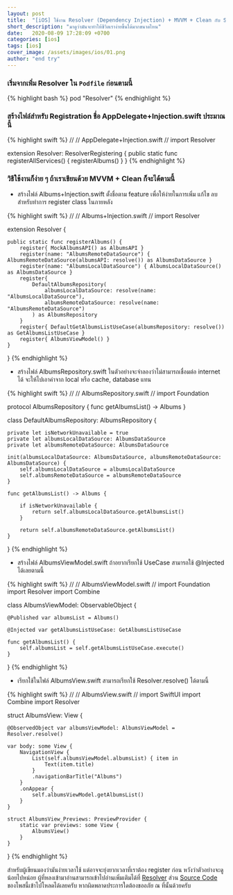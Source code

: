 ```yaml
---
layout: post
title:  "[iOS] ใช้งาน Resolver (Dependency Injection) + MVVM + Clean กับ Swift UI"
short_description: "มาดูว่ามันจะทำให้ชีวิตเราง่ายขึ้นได้มากขนาดไหน"
date:   2020-08-09 17:28:09 +0700
categories: [ios]
tags: [ios]
cover_image: /assets/images/ios/01.png
author: "end try"
---
```


### เริ่มจากเพิ่ม Resolver ใน `Podfile` ก่อนตามนี้

{% highlight bash %}
pod "Resolver"
{% endhighlight %}

### สร้างไฟล์สำหรับ Registration ชื่อ AppDelegate+Injection.swift ประมาณนี้

{% highlight swift %}
//
//  AppDelegate+Injection.swift
//
import Resolver

extension Resolver: ResolverRegistering {
    public static func registerAllServices() {
        registerAlbums()
    }
}
{% endhighlight %}

### วิธีใช้งานก็ง่าย ๆ ถ้าเราเขียนด้วย MVVM + Clean ก็จะได้ตามนี้

- สร้างไฟล์ Albums+Injection.swift ตั้งชื่อตาม feature เพื่อให้ง่ายในการเพิ่ม แก้ไข ลบ สำหรับทำการ register class ในภายหลัง

{% highlight swift %}
//
//  Albums+Injection.swift
//
import Resolver

extension Resolver {
    
    public static func registerAlbums() {
        register{ MockAlbumsAPI() as AlbumsAPI }
        register(name: "AlbumsRemoteDataSource") { AlbumsRemoteDataSource(albumsAPI: resolve()) as AlbumsDataSource }
        register(name: "AlbumsLocalDataSource") { AlbumsLocalDataSource() as AlbumsDataSource }
        register{
            DefaultAlbumsRepository(
                albumsLocalDataSource: resolve(name: "AlbumsLocalDataSource"),
                albumsRemoteDataSource: resolve(name: "AlbumsRemoteDataSource")
            ) as AlbumsRepository
        }
        register{ DefaultGetAlbumsListUseCase(albumsRepository: resolve()) as GetAlbumsListUseCase }
        register{ AlbumsViewModel() }
    }
}
{% endhighlight %}

- สร้างไฟล์ AlbumsRepository.swift ในตัวอย่างจะจำลองว่าไม่สามารถเชื่อมต่อ internet ได้ จะให้ไปเอาค่าจาก local หรือ cache, database แทน

{% highlight swift %}
//
//  AlbumsRepository.swift
//
import Foundation

protocol AlbumsRepository {
    func getAlbumsList() -> Albums
}

class DefaultAlbumsRepository: AlbumsRepository {
    
    private let isNetworkUnavailable = true
    private let albumsLocalDataSource: AlbumsDataSource
    private let albumsRemoteDataSource: AlbumsDataSource
    
    init(albumsLocalDataSource: AlbumsDataSource, albumsRemoteDataSource: AlbumsDataSource) {
        self.albumsLocalDataSource = albumsLocalDataSource
        self.albumsRemoteDataSource = albumsRemoteDataSource
    }
    
    func getAlbumsList() -> Albums {
        
        if isNetworkUnavailable {
            return self.albumsLocalDataSource.getAlbumsList()
        }
        
        return self.albumsRemoteDataSource.getAlbumsList()
    }
}
{% endhighlight %}

- สร้างไฟล์ AlbumsViewModel.swift ถ้าอยากเรียกใช้ UseCase สามารถใช้ @Injected ได้เลยตามนี้

{% highlight swift %}
//
//  AlbumsViewModel.swift
//
import Foundation
import Resolver
import Combine

class AlbumsViewModel: ObservableObject {
    
    @Published var albumsList = Albums()
    
    @Injected var getAlbumsListUseCase: GetAlbumsListUseCase
    
    func getAlbumsList() {
        self.albumsList = self.getAlbumsListUseCase.execute()
    }
}
{% endhighlight %}

- เรียกใช้ในไฟล์ AlbumsView.swift สามารถเรียกใช้ Resolver.resolve() ได้ตามนี้

{% highlight swift %}
//
//  AlbumsView.swift
//
import SwiftUI
import Combine
import Resolver

struct AlbumsView: View {
    
    @ObservedObject var albumsViewModel: AlbumsViewModel = Resolver.resolve()
    
    var body: some View {
        NavigationView {
            List(self.albumsViewModel.albumsList) { item in
                Text(item.title)
            }
            .navigationBarTitle("Albums")
        }
        .onAppear {
            self.albumsViewModel.getAlbumsList()
        }
    }
    
    struct AlbumsView_Previews: PreviewProvider {
        static var previews: some View {
            AlbumsView()
        }
    }
}
{% endhighlight %}

สำหรับผู้เขียนมองว่ามันง่ายเวลาใช้ แต่อาจจะยุ่งยากเวลาที่เราต้อง register ก่อน หวังว่าตัวอย่างจะดูน้อยไปหน่อย ผู้ที่หลงเข้ามาอ่านสามารถเข้าไปอ่านเพิ่มเติมได้ที่ [Resolver](https://github.com/hmlongco/Resolver) ส่วน [Source Code](https://github.com/prongbang/ResolverExample) ของโพสนี้เข้าไปโหลดได้เลยครับ หากผิดพลาดประการใดต้องขออภัย ณ ที่นั้นด้วยครับ

 <br/>